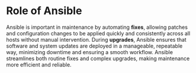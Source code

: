 # Role of Ansible

Ansible is important in maintenance by automating **fixes**, allowing patches and configuration changes to be applied quickly and consistently across all hosts without manual intervention. 
During **upgrades**, Ansible ensures that software and system updates are deployed in a manageable, repeatable way, minimizing downtime and ensuring a smooth workflow.
Ansible streamlines both routine fixes and complex upgrades, making maintenance more efficient and reliable.
